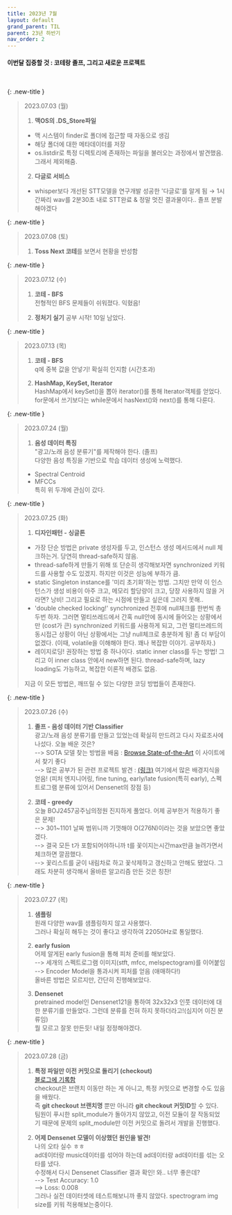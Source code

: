 ```yaml
---
title: 2023년 7월
layout: default
grand_parent: TIL
parent: 23년 하반기
nav_order: 2
---
```


#### 이번달 집중할 것 : 코테랑 졸프, 그리고 새로운 프로젝트
<br>

{: .new-title }
> 2023.07.03 (월)
> 
> 1. **맥OS의 .DS_Store파일**<br>
> - 맥 시스템이 finder로 폴더에 접근할 때 자동으로 생김
> - 해당 폴더에 대한 메타데이터를 저장
> - os.listdir로 특정 디렉토리에 존재하는 파일을 불러오는 과정에서 발견했음. 그래서 제외해줌.
> 
> 2. **다글로 서비스**
> - whisper보다 개선된 STT모델을 연구개발 성공한 '다글로'를 알게 됨 → 1시간짜리 wav를 2분30초 내로 STT완료 & 정말 멋진 결과물이다.. 졸프 분발해야겠다


{: .new-title }
> 2023.07.08 (토)
> 
> 1. **Toss Next 코테**를 보면서 현황을 반성함
> 


{: .new-title }
> 2023.07.12 (수)
> 
> 1. **코테 - BFS**<br>
> 전형적인 BFS 문제들이 쉬워졌다. 익혔음!
>
> 2. **정처기 실기** 공부 시작! 10일 남았다.
> 

{: .new-title }
> 2023.07.13 (목)
> 
> 1. **코테 - BFS**<br>
> q에 중복 값을 안넣기! 확실히 인지함 (시간초과) 
> 
> 2. **HashMap, KeySet, Iterator**<br>
> HashMap에서 keySet()을 뽑아 iterator()를 통해 Iterator객체를 얻었다.
> for문에서 쓰기보다는 while문에서 hasNext()와 next()를 통해 다룬다.


{: .new-title }
> 2023.07.24 (월)
> 1. **음성 데이터 특징**<br>
> "광고/노래 음성 분류기"를 제작해야 한다. (졸프)<br>
> 다양한 음성 특징을 기반으로 학습 데이터 생성에 노력했다.<br>
>   - Spectral Centroid<br>
>   - MFCCs<br>
>   특히 위 두개에 관심이 갔다.<br>


{: .new-title }
> 2023.07.25 (화)
> 
> 1. **디자인패턴 - 싱글톤**<br>
> - 가장 단순 방법은 private 생성자를 두고, 인스턴스 생성 메서드에서 null 체크하는거. 당연히 thread-safe하지 않음.
> - thread-safe하게 만들기 위해 또 단순히 생각해보자면 synchronized 키워드를 사용할 수도 있겠지. 하지만 이것은 성능에 부하가 큼.
> - static Singleton instance를 '미리 초기화'하는 방법. 그치만 만약 이 인스턴스가 생성 비용이 아주 크고, 메모리 할당량이 크고, 당장 사용하지 않을 거라면? 낭비! 그리고 필요로 하는 시점에 만들고 싶은데 그러지 못해..
> - 'double checked locking!' synchronized 전후에 null체크를 한번씩 총 두번 하자. 그러면 멀티쓰레드에서 간혹 null안에 동시에 들어오는 상황에서만 (cost가 큰) synchronized 키워드를 사용하게 되고, 그런 멀티쓰레드의 동시접근 상황이 아닌 상황에서는 그냥 null체크로 충분하게 됨! 좀 더 부담이 없겠다. (이때, volatile을 이해해야 한다. 꽤나 복잡한 이야기. 공부하자.)
> - 레이지로딩! 권장하는 방법 중 하나이다. static inner class를 두는 방법! 그리고 이 inner class 안에서 new하면 된다. thread-safe하며, lazy loading도 가능하고, 복잡한 이론적 배경도 없음.
>
> 지금 이 모든 방법은, 깨뜨릴 수 있는 다양한 코딩 방법들이 존재한다.  


{: .new-title }
> 2023.07.26 (수)
> 
> 1. **졸프 - 음성 데이터 기반 Classifier**<br>
> 광고/노래 음성 분류기를 만들고 있었는데 확실히 만드려고 다시 자료조사에 나섰다. 오늘 배운 것은?<br>
> --> SOTA 모델 찾는 방법을 배움 : [Browse State-of-the-Art](https://paperswithcode.com/sota) 이 사이트에서 찾기 좋다<br>
> --> 많은 공부가 된 관련 프로젝트 발견 : [(링크)](https://hajunyoo.oopy.io/projects/audio-alert-latefusion-project) 여기에서 많은 배경지식을 얻음! (피처 엔지니어링, fine tuning, early/late fusion(특히 early), 스펙트로그램 분류에 있어서 Densenet의 장점 등)
> 
> 2. **코테 - greedy**<br>
> 오늘 BOJ2457공주님의정원 진지하게 풀었다. 어제 공부한거 적용하기 좋은 문제!<br> 
> --> 301~1101 날짜 범위니까 기껏해야 O(276N)이라는 것을 보았으면 좋았겠다.<br>
> --> 결국 모든 t가 포함되어야하니까 t를 꽃이지는시간max만큼 늘려가면서 체크하면 깔끔했다.<br>
> --> 꽃리스트를 굳이 내림차로 하고 꽃삭제하고 갱신하고 안해도 됐었다. 그래도 차분히 생각해서 올바른 알고리즘 만든 것은 칭찬!


{: .new-title }
> 2023.07.27 (목)
>
> 1. **샘플링**<br>
> 원래 다양한 wav를 샘플링하지 않고 사용했다.<br>
> 그러나 확실히 해두는 것이 좋다고 생각하여 22050Hz로 통일했다.<br>
> 
> 2. **early fusion**<br>
> 어제 알게된 early fusion을 통해 피처 준비를 해보았다. <br>
> --> 세개의 스펙트로그램 이미지(stft, mfcc, melspectogram)를 이어붙임<br>
> --> Encoder Model을 통과시켜 피처를 얻음 (애매하다!)<br>
> 올바른 방법은 모르지만, 간단히 진행해보았다.<br>
> 
> 3. **Densenet**<br>
> pretrained model인 Densenet121을 통하여 32x32x3 인풋 데이터에 대한 분류기를 만들었다. 그런데 분류를 전혀 하지 못하더라고!(심지어 이진 분류임)<br>
> 뭘 모르고 잘못 만든듯! 내일 정정해야겠다. 




{: .new-title }
> 2023.07.28 (금)
>
> 1. **특정 파일만 이전 커밋으로 돌리기 (checkout)**<br>
> [블로그에 기록함](https://splendidlolli.tistory.com/624)<br>
> checkout은 브랜치 이동만 하는 게 아니고, 특정 커밋으로 변경할 수도 있음을 배웠다.<br> 즉 **git checkout 브랜치명** 뿐만 아니라 **git checkout 커밋ID**할 수 있다.<br>
> 팀원이 푸시한 split_module가 돌아가지 않았고, 이전 모듈이 잘 작동되었기 때문에 문제의 split_module만 이전 커밋으로 돌려서 개발을 진행했다.
>
> 2. **어제 Densenet 모델이 이상했던 원인을 발견!**<br>
> 나의 오타 실수 ㅎㅎ<br>
> ad데이터랑 music데이터를 섞어야 하는데 ad데이터랑 ad데이터를 섞는 오타를 냈다.<br>
> 수정해서 다시 Densenet Classifier 결과 확인! 와.. 너무 좋은데?<br>
> --> Test Accuracy: 1.0<br>
> --> Loss: 0.008<br>
> 그러나 실전 데이터셋에 테스트해보니까 좋지 않았다. spectrogram img size를 키워 적용해보는중이다.




